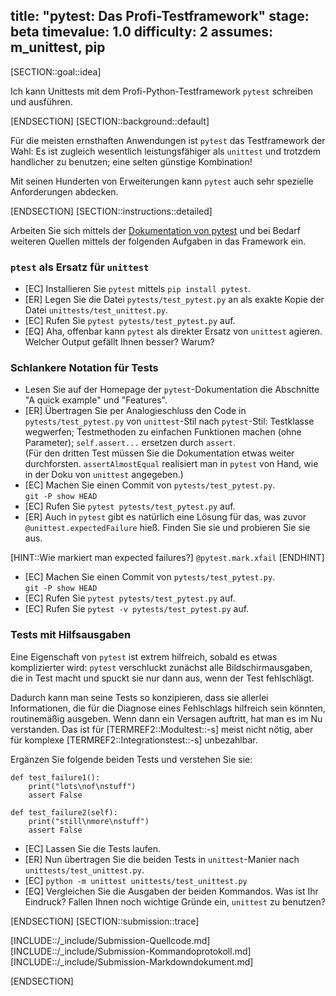 title: "pytest: Das Profi-Testframework"
stage: beta
timevalue: 1.0
difficulty: 2
assumes: m_unittest, pip
---

[SECTION::goal::idea]

Ich kann Unittests mit dem Profi-Python-Testframework `pytest` schreiben und ausführen.

[ENDSECTION]
[SECTION::background::default]

Für die meisten ernsthaften Anwendungen ist `pytest` das Testframework der Wahl:
Es ist zugleich wesentlich leistungsfähiger als `unittest` und trotzdem handlicher zu benutzen;
eine selten günstige Kombination!

Mit seinen Hunderten von Erweiterungen kann `pytest` auch sehr spezielle Anforderungen abdecken.

[ENDSECTION]
[SECTION::instructions::detailed]

Arbeiten Sie sich mittels der 
[Dokumentation von pytest](https://docs.pytest.org) 
und bei Bedarf weiteren Quellen mittels
der folgenden Aufgaben in das Framework ein.


### `ptest` als Ersatz für `unittest`

- [EC] Installieren Sie `pytest` mittels `pip install pytest`.
- [ER] Legen Sie die Datei `pytests/test_pytest.py` an als exakte Kopie der Datei `unittests/test_unittest.py`.
- [EC] Rufen Sie `pytest pytests/test_pytest.py` auf.
- [EQ] Aha, offenbar kann `pytest` als direkter Ersatz von `unittest` agieren.
  Welcher Output gefällt Ihnen besser? Warum?


### Schlankere Notation für Tests

- Lesen Sie auf der Homepage der `pytest`-Dokumentation die Abschnitte "A quick example" und
  "Features".
- [ER] Übertragen Sie per Analogieschluss den Code in `pytests/test_pytest.py` 
  von `unittest`-Stil nach `pytest`-Stil:
  Testklasse wegwerfen; 
  Testmethoden zu einfachen Funktionen machen (ohne Parameter);
  `self.assert...` ersetzen durch `assert`.   
  (Für den dritten Test müssen Sie die Dokumentation etwas weiter durchforsten.
   `assertAlmostEqual` realisiert man in `pytest` von Hand, wie in der Doku von `unittest` angegeben.)
- [EC] Machen Sie einen Commit von `pytests/test_pytest.py`.  
  `git -P show HEAD`
- [EC] Rufen Sie `pytest pytests/test_pytest.py` auf.
- [ER] Auch in `pytest` gibt es natürlich eine Lösung für das, was zuvor `@unittest.expectedFailure` hieß.
  Finden Sie sie und probieren Sie sie aus.

[HINT::Wie markiert man expected failures?]
`@pytest.mark.xfail`
[ENDHINT]

- [EC] Machen Sie einen Commit von `pytests/test_pytest.py`.  
  `git -P show HEAD`
- [EC] Rufen Sie `pytest pytests/test_pytest.py` auf.
- [EC] Rufen Sie `pytest -v pytests/test_pytest.py` auf.


### Tests mit Hilfsausgaben

Eine Eigenschaft von `pytest` ist extrem hilfreich, sobald es etwas komplizierter wird:
`pytest` verschluckt zunächst alle Bildschirmausgaben, die in Test macht und spuckt sie
nur dann aus, wenn der Test fehlschlägt.

Dadurch kann man seine Tests so konzipieren, dass sie allerlei Informationen, die für die
Diagnose eines Fehlschlags hilfreich sein könnten, routinemäßig ausgeben.
Wenn dann ein Versagen auftritt, hat man es im Nu verstanden.
Das ist für [TERMREF2::Modultest::-s] meist nicht nötig, 
aber für komplexe [TERMREF2::Integrationstest::-s] unbezahlbar.

Ergänzen Sie folgende beiden Tests und verstehen Sie sie:

```
def test_failure1():
    print("lots\nof\nstuff")
    assert False

def test_failure2(self):
    print("still\nmore\nstuff")
    assert False
```

- [EC] Lassen Sie die Tests laufen.
- [ER] Nun übertragen Sie die beiden Tests in `unittest`-Manier nach `unittests/test_unittest.py`.
- [EC] `python -m unittest unittests/test_unittest.py`
- [EQ] Vergleichen Sie die Ausgaben der beiden Kommandos.
  Was ist Ihr Eindruck?
  Fallen Ihnen noch wichtige Gründe ein, `unittest` zu benutzen?

[ENDSECTION]
[SECTION::submission::trace]

[INCLUDE::/_include/Submission-Quellcode.md]
[INCLUDE::/_include/Submission-Kommandoprotokoll.md]
[INCLUDE::/_include/Submission-Markdowndokument.md]

[ENDSECTION]
